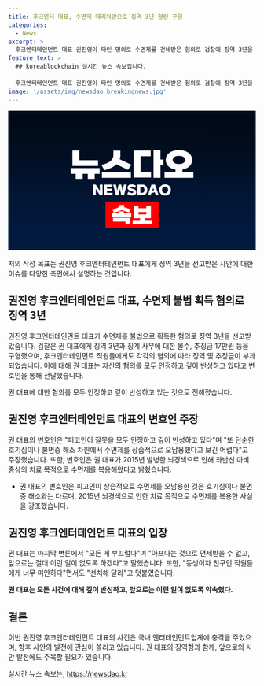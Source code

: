 ```yaml
---
title: 후크엔터 대표, 수면제 대리처방으로 징역 3년 형량 구형
categories:
  - News
excerpt: >
  후크엔터테인먼트 대표 권진영이 타인 명의로 수면제를 건네받은 혐의로 검찰에 징역 3년을 구형받았다. 현장 신문에서 그는 모든 혐의를 인정하며, 약 오남용을 인정하고 깊이 반성하고 있다고 변호인은 주장했다. 권 대표는 건강 문제로 수면제를 복용해왔고, 직원들에게 대리처방을 부탁했다고 설명했다. 그는 재판부의 선고를 기다리고 있으며, 최근 이승기와의 법적 분쟁에도 휘말렸다. (요약문)
feature_text: >
  ## koreablockchain 실시간 뉴스 속보입니다.

  후크엔터테인먼트 대표 권진영이 타인 명의로 수면제를 건네받은 혐의로 검찰에 징역 3년을 구형받았다. 현장 신문에서 그는 모든 혐의를 인정하며, 약 오남용을 인정하고 깊이 반성하고 있다고 변호인은 주장했다. 권 대표는 건강 문제로 수면제를 복용해왔고, 직원들에게 대리처방을 부탁했다고 설명했다. 그는 재판부의 선고를 기다리고 있으며, 최근 이승기와의 법적 분쟁에도 휘말렸다. (요약문)
image: '/assets/img/newsdao_breakingnews.jpg'
---
```


<p><img src="/assets/img/newsdao_breakingnews.jpg" alt="koreablockchain 속보" /></p>

<p>저의 작성 목표는 권진영 후크엔터테인먼트 대표에게 징역 3년을 선고받은 사안에 대한 이슈를 다양한 측면에서 설명하는 것입니다.</p>

<h2 data-ke-size="size26">권진영 후크엔터테인먼트 대표, 수면제 불법 획득 혐의로 징역 3년</h2>

<p>권진영 후크엔터테인먼트 대표가 수면제를 불법으로 획득한 혐의로 징역 3년을 선고받았습니다. 검찰은 권 대표에게 징역 3년과 징계 사무에 대한 몰수, 추징금 17만원 등을 구형했으며, 후크엔터테인먼트 직원들에게도 각각의 혐의에 따라 징역 및 추징금이 부과되었습니다. 이에 대해 권 대표는 자신의 혐의를 모두 인정하고 깊이 반성하고 있다고 변호인을 통해 전달했습니다.</p>

<p data-ke-size="size16">권 대표에 대한 혐의를 모두 인정하고 깊이 반성하고 있는 것으로 전해졌습니다.</p>

<h2 data-ke-size="size24">권진영 후크엔터테인먼트 대표의 변호인 주장</h2>

<p>권 대표의 변호인은 "피고인이 잘못을 모두 인정하고 깊이 반성하고 있다"며 "또 단순한 호기심이나 불면증 해소 차원에서 수면제를 상습적으로 오남용했다고 보긴 어렵다"고 주장했습니다. 또한, 변호인은 권 대표가 2015년 발병한 뇌경색으로 인해 좌반신 마비 증상의 치료 목적으로 수면제를 복용해왔다고 밝혔습니다.</p>

<ul>
  <li>권 대표의 변호인은 피고인이 상습적으로 수면제를 오남용한 것은 호기심이나 불면증 해소와는 다르며, 2015년 뇌경색으로 인한 치료 목적으로 수면제를 복용한 사실을 강조했습니다.</li>
</ul>

<h2 data-ke-size="size24">권진영 후크엔터테인먼트 대표의 입장</h2>

<p>권 대표는 마지막 변론에서 "모든 게 부끄럽다"며 "아프다는 것으로 면제받을 수 없고, 앞으로는 절대 이런 일이 없도록 하겠다"고 말했습니다. 또한, "동생이자 친구인 직원들에게 너무 미안하다"면서도 "선처해 달라"고 덧붙였습니다.</p>

<p><td style="text-align: center; height: 17px;"><b>권 대표는 모든 사건에 대해 깊이 반성하고, 앞으로는 이런 일이 없도록 약속했다.</b></td></p>

<h2 data-ke-size="size24">결론</h2>

<p>이번 권진영 후크엔터테인먼트 대표의 사건은 국내 엔터테인먼트업계에 충격을 주었으며, 향후 사안의 발전에 관심이 쏠리고 있습니다. 권 대표의 징역형과 함께, 앞으로의 사안 발전에도 주목할 필요가 있습니다.</p>

<p data-ke-size="size16"></p>
실시간 뉴스 속보는, <a href="https://newsdao.kr" rel="dofollow">https://newsdao.kr</a>


